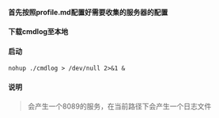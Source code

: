 #### 首先按照profile.md配置好需要收集的服务器的配置
#### 下载cmdlog至本地
#### 启动
`nohup ./cmdlog > /dev/null 2>&1 &`
#### 说明
> 会产生一个8089的服务，在当前路径下会产生一个日志文件
